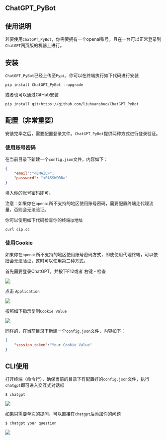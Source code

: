 ## ChatGPT_PyBot



## 使用说明

若要使用`ChatGPT_PyBot`，你需要拥有一个openai账号，且在一台可以正常登录到`ChatGPT`网页版的机器上进行。

## 安装

`ChatGPT_PyBot`已经上传至`Pypi`，你可以在终端执行如下代码进行安装

```shell
pip install ChatGPT_PyBot --upgrade
```

或者也可以通过GitHub安装

```shell
pip install git+https://github.com/liuhuanshuo/ChatGPT_PyBot
```



## 配置（非常重要）

安装完毕之后，需要配置登录文件。`ChatGPT_PyBot`提供两种方式进行登录验证。

### 使用账号密码

在当前目录下新建一个`config.json`文件，内容如下：

```json
{
    "email":"<EMAIL>",
    "password": "<PASSWORD>"
}
```

填入你的账号密码即可。

注意：如果你在`openai`所不支持的地区使用账号密码，需要配置终端走代理流量，否则会无法验证。

你可以使用如下代码检查你的终端ip地址

```shell
curl cip.cc
```

### 使用Cookie

如果你在`openai`所不支持的地区使用账号密码方式，即使使用代理终端，可以依旧会无法验证，这时可以使用第二种方式。

首先需要登录ChatGPT，并按下F12或者 右键 - 检查

![](https://pic.liuzaoqi.com/picgo/202212091104801.png)

点击 `Application`

![](https://pic.liuzaoqi.com/picgo/202212091105819.png)

按照如下指示复制`Cookie Value`

![](https://pic.liuzaoqi.com/picgo/202212091107424.png)

同样的，在当前目录下新建一个`config.json`文件，内容如下：

```json
{
    "session_token":"Your Cookie Value"
}
```



## CLI使用



打开终端（命令行），确保当前的目录下有配置好的`config.json`文件，执行`chatgpt`即可进入交互式对话框

```shell
$ chatgpt
```

![](https://pic.liuzaoqi.com/picgo/202212091115468.png)

如果只需要单次的提问，可以直接在`chatgpt`后添加你的问题

```shell
$ chatgpt your question
```

![](https://pic.liuzaoqi.com/picgo/202212091119492.png)